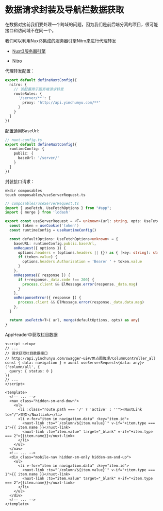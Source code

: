 # 数据请求封装及导航栏数据获取

在数据对接前我们要处理一个跨域的问题，因为我们是前后端分离的项目，很可能接口和访问域不在同一个。

我们可以利用Nuxt3集成的服务器引擎Nitro来进行代理转发

* [Nuxt3服务器引擎](https://nuxt.com.cn/docs/guide/concepts/server-engine)

* [Nitro](https://nitro.unjs.io/config)

代理转发配置：
```ts
export default defineNuxtConfig({
  nitro: {
    // 该配置用于服务端请求转发
    routeRules: {
      '/server/**': {
        proxy: 'http://api.yinchunyu.com/**'
      }
    }
  }
})
```

配置通用BaseUrl:
```ts
// nuxt-config.ts
export default defineNuxtConfig({
  runtimeConfig: {
    public: {
      baseUrl: '/server/'
    }
  }
})
```

封装接口请求：

```shell
mkdir composables
touch composables/useServerRequest.ts
```

```ts
// composables/useServerRequest.ts
import { useFetch, UseFetchOptions } from "#app";
import { merge } from 'lodash'

export const useServerRequest = <T= unknown>(url: string, opts: UseFetchOptions<T, unknown>) => {
  const token = useCookie('token')
  const runtimeConfig = useRuntimeConfig()

  const defaultOptions: UseFetchOptions<unknown> = {
    baseURL: runtimeConfig.public.baseUrl,
    onRequest({ options }) {
      options.headers = (options.headers || {}) as { [key: string]: string }
      if (token.value) {
        options.headers.Authorization = 'Bearer ' + token.value
      }
    },
    onResponse({ response }) {
      if (+response._data.code !== 200) {
        process.client && ElMessage.error(response._data.msg)
      }
    },
    onResponseError({ response }) {
      process.client && ElMessage.error(response._data.data.msg)
    },
  }

  return useFetch<T>( url, merge(defaultOptions, opts) as any)
}
```

AppHeader中获取栏目数据

<CodeGroup>
  <CodeGroupItem title="Javascript" active>

```vue
<script setup>
// ...
// 请求获取栏目数据接口
// http://api.yinchunyu.com/swagger-ui#/焦点图管理/ColumnController_all
const { data: navigation } = await useServerRequest<{data: any}>('column/all', {
  query: { status: 0 }
})
// ...
</script>
```

  </CodeGroupItem>

  <CodeGroupItem title="Template">

```vue
<template>
  <!-- ... -->
  <nav class="hidden-sm-and-down">
    <ul>
      <li :class="route.path === '/' ? 'active' : ''"><NuxtLink to="/">首页</NuxtLink></li>
      <li v-for="item in navigation.data" :key="item.id">
        <nuxt-link :to="`/column/${item.value}`" v-if="+item.type === 1">{{ item.name }}</nuxt-link>
        <nuxt-link :to="item.value" target="_blank" v-if="+item.type === 2">{{item.name}}</nuxt-link>
      </li>
    </ul>
  </nav>
  <!-- ... -->
  <div class="mobile-nav hidden-sm-only hidden-sm-and-up">
    <ul>
      <li v-for="item in navigation.data" :key="item.id">
        <nuxt-link :to="`/column/${item.value}`" v-if="+item.type === 1">{{ item.name }}</nuxt-link>
        <nuxt-link :to="item.value" target="_blank" v-if="+item.type === 2">{{item.name}}</nuxt-link>
      </li>
    </ul>
  </div>
  <!-- ... -->
</template>
```
  </CodeGroupItem>
</CodeGroup>





